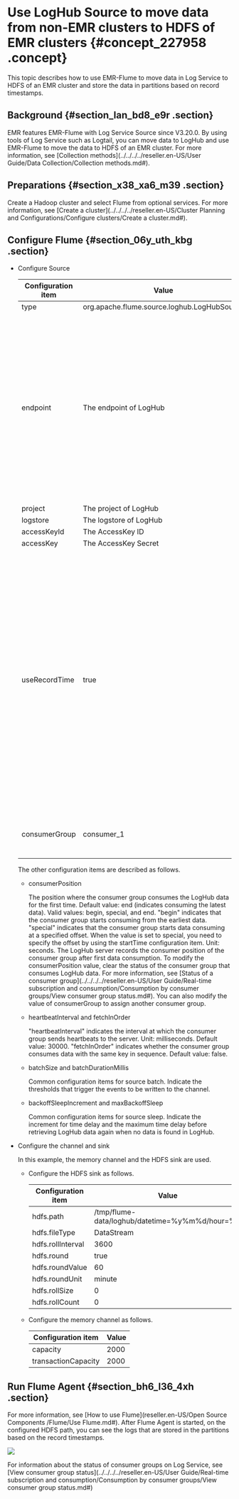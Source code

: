 # Use LogHub Source to move data from non-EMR clusters to HDFS of EMR clusters {#concept_227958 .concept}

This topic describes how to use EMR-Flume to move data in Log Service to HDFS of an EMR cluster and store the data in partitions based on record timestamps.

## Background {#section_lan_bd8_e9r .section}

EMR features EMR-Flume with Log Service Source since V3.20.0. By using tools of Log Service such as Logtail, you can move data to LogHub and use EMR-Flume to move the data to HDFS of an EMR cluster. For more information, see [Collection methods](../../../../reseller.en-US/User Guide/Data Collection/Collection methods.md#).

## Preparations {#section_x38_xa6_m39 .section}

Create a Hadoop cluster and select Flume from optional services. For more information, see [Create a cluster](../../../../reseller.en-US/Cluster Planning and Configurations/Configure clusters/Create a cluster.md#).

## Configure Flume {#section_06y_uth_kbg .section}

-   Configure Source

    |Configuration item|Value|Description|
    |------------------|-----|-----------|
    |type|org.apache.flume.source.loghub.LogHubSource| |
    |endpoint|The endpoint of LogHub|If you use a VPC or classic network endpoint, make sure that the VPC or classic network is deployed in the same region as the EMR cluster. If you use a public network endpoint, make sure that the node on which the Flume agent runs is assigned with a public IP address.|
    |project|The project of LogHub| |
    |logstore|The logstore of LogHub| |
    |accessKeyId|The AccessKey ID| |
    |accessKey|The AccessKey Secret| |
    |useRecordTime|true|Default value: false. If the timestamp property is not in the header, the time when events are received is encoded as timestamps, which are inserted into the header. When Flume Agent starts or stops or data synchronization is delayed, the data is placed in the wrong partitions. Set the value to true. A true value indicates using the time when LogHub collects the data as the timestamp.|
    |consumerGroup|consumer\_1|The name of the consumer group. Default value: consumer\_1.|

    The other configuration items are described as follows.

    -   consumerPosition 

        The position where the consumer group consumes the LogHub data for the first time. Default value: end \(indicates consuming the latest data\). Valid values: begin, special, and end. "begin" indicates that the consumer group starts consuming from the earliest data. "special" indicates that the consumer group starts data consuming at a specified offset. When the value is set to special, you need to specify the offset by using the startTime configuration item. Unit: seconds. The LogHub server records the consumer position of the consumer group after first data consumption. To modify the consumerPosition value, clear the status of the consumer group that consumes LogHub data. For more information, see [Status of a consumer group](../../../../reseller.en-US/User Guide/Real-time subscription and consumption/Consumption by consumer groups/View consumer group status.md#). You can also modify the value of consumerGroup to assign another consumer group.

    -   heartbeatInterval and fetchInOrder 

        "heartbeatInterval" indicates the interval at which the consumer group sends heartbeats to the server. Unit: milliseconds. Default value: 30000. "fetchInOrder" indicates whether the consumer group consumes data with the same key in sequence. Default value: false.

    -   batchSize and batchDurationMillis

        Common configuration items for source batch. Indicate the thresholds that trigger the events to be written to the channel.

    -   backoffSleepIncrement and maxBackoffSleep

        Common configuration items for source sleep. Indicate the increment for time delay and the maximum time delay before retrieving LogHub data again when no data is found in LogHub.

-   Configure the channel and sink

    In this example, the memory channel and the HDFS sink are used.

    -   Configure the HDFS sink as follows.

        |Configuration item|Value|
        |------------------|-----|
        |hdfs.path|/tmp/flume-data/loghub/datetime=%y%m%d/hour=%H|
        |hdfs.fileType|DataStream|
        |hdfs.rollInterval|3600|
        |hdfs.round|true|
        |hdfs.roundValue|60|
        |hdfs.roundUnit|minute|
        |hdfs.rollSize|0|
        |hdfs.rollCount|0|

    -   Configure the memory channel as follows.

        |Configuration item|Value|
        |------------------|-----|
        |capacity|2000|
        |transactionCapacity|2000|


## Run Flume Agent {#section_bh6_l36_4xh .section}

For more information, see [How to use Flume](reseller.en-US/Open Source Components /Flume/Use Flume.md#). After Flume Agent is started, on the configured HDFS path, you can see the logs that are stored in the partitions based on the record timestamps.

![](http://static-aliyun-doc.oss-cn-hangzhou.aliyuncs.com/assets/img/190546/155929393946306_en-US.png)

For information about the status of consumer groups on Log Service, see [View consumer group status](../../../../reseller.en-US/User Guide/Real-time subscription and consumption/Consumption by consumer groups/View consumer group status.md#)

